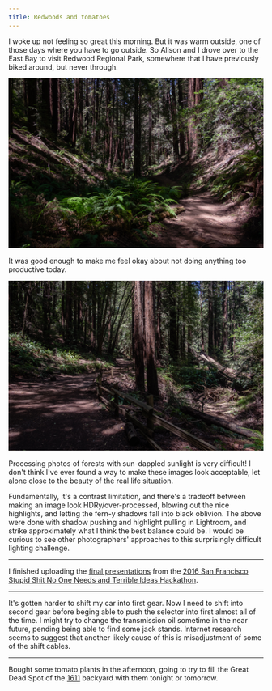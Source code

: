 ```yaml
---
title: Redwoods and tomatoes
---
```


I woke up not feeling so great this morning. But it was warm outside, one of those days where you have to go outside. So Alison and I drove over to the East Bay to visit Redwood Regional Park, somewhere that I have previously biked around, but never through.

![Redwood 1](/images/DSCF4519.jpg)

It was good enough to make me feel okay about not doing anything too productive today.

![Redwood 2](/images/DSCF4514.jpg)

Processing photos of forests with sun-dappled sunlight is very difficult! I don't think I've ever found a way to make these images look acceptable, let alone close to the beauty of the real life situation.

Fundamentally, it's a contrast limitation, and there's a tradeoff between making an image look HDRy/over-processed, blowing out the nice highlights, and letting the fern-y shadows fall into black oblivion. The above were done with shadow pushing and highlight pulling in Lightroom, and strike approximately what I think the best balance could be. I would be curious to see other photographers' approaches to this surprisingly difficult lighting challenge.

---

I finished uploading the [final presentations](https://www.youtube.com/watch?v=k4Ec5_DQTnA) from the [2016 San Francisco Stupid Shit No One Needs and Terrible Ideas Hackathon](http://stupidhackathon.github.io).

---

It's gotten harder to shift my car into first gear. Now I need to shift into second gear before beging able to push the selector into first almost all of the time. I might try to change the transmission oil sometime in the near future, pending being able to find some jack stands. Internet research seems to suggest that another likely cause of this is misadjustment of some of the shift cables.

---

Bought some tomato plants in the afternoon, going to try to fill the Great Dead Spot of the [1611](http://flausenhaus.org) backyard with them tonight or tomorrow.